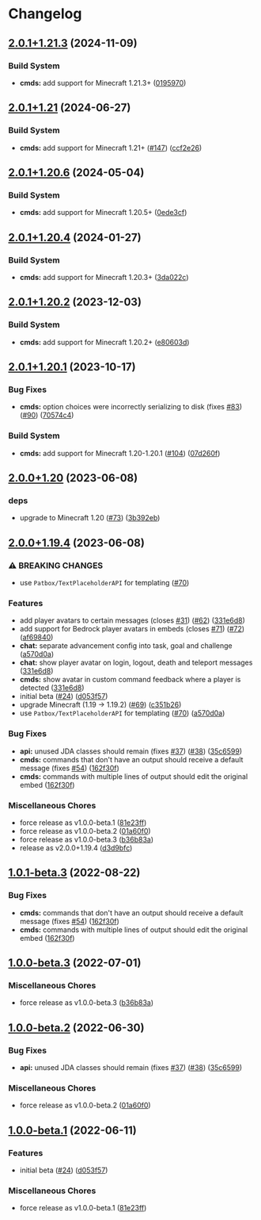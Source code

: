 # Changelog

## [2.0.1+1.21.3](https://github.com/axieum/minecord/compare/cmds-v2.0.1+1.21...cmds-v2.0.1+1.21.3) (2024-11-09)


### Build System

* **cmds:** add support for Minecraft 1.21.3+ ([0195970](https://github.com/axieum/minecord/commit/019597042c3e93d7f66c06aaaa8e7b46ee1ff4e9))

## [2.0.1+1.21](https://github.com/axieum/minecord/compare/cmds-v2.0.1+1.20.6...cmds-v2.0.1+1.21) (2024-06-27)


### Build System

* **cmds:** add support for Minecraft 1.21+ ([#147](https://github.com/axieum/minecord/issues/147)) ([ccf2e26](https://github.com/axieum/minecord/commit/ccf2e26addd16d6f5270848b73b8b118f1d653e6))

## [2.0.1+1.20.6](https://github.com/axieum/minecord/compare/cmds-v2.0.1+1.20.4...cmds-v2.0.1+1.20.6) (2024-05-04)


### Build System

* **cmds:** add support for Minecraft 1.20.5+ ([0ede3cf](https://github.com/axieum/minecord/commit/0ede3cfad09a7ddff096d05ff8e61ec4e8d6b74f))

## [2.0.1+1.20.4](https://github.com/axieum/minecord/compare/cmds-v2.0.1+1.20.2...cmds-v2.0.1+1.20.4) (2024-01-27)


### Build System

* **cmds:** add support for Minecraft 1.20.3+ ([3da022c](https://github.com/axieum/minecord/commit/3da022cb3dcc41730378b12361fe0d87028660e0))

## [2.0.1+1.20.2](https://github.com/axieum/minecord/compare/cmds-v2.0.1+1.20.1...cmds-v2.0.1+1.20.2) (2023-12-03)


### Build System

* **cmds:** add support for Minecraft 1.20.2+ ([e80603d](https://github.com/axieum/minecord/commit/e80603da89bb2c75018e3a682eea4d4177b2a4c9))

## [2.0.1+1.20.1](https://github.com/axieum/minecord/compare/cmds-v2.0.0+1.20...cmds-v2.0.1+1.20.1) (2023-10-17)


### Bug Fixes

* **cmds:** option choices were incorrectly serializing to disk (fixes [#83](https://github.com/axieum/minecord/issues/83)) ([#90](https://github.com/axieum/minecord/issues/90)) ([70574c4](https://github.com/axieum/minecord/commit/70574c4f87007c406a356b48b4718867538900f2))


### Build System

* **cmds:** add support for Minecraft 1.20-1.20.1 ([#104](https://github.com/axieum/minecord/issues/104)) ([07d260f](https://github.com/axieum/minecord/commit/07d260fe7210f228b0ed4061589c2cb28441ff7d))

## [2.0.0+1.20](https://github.com/axieum/minecord/compare/cmds-v2.0.0+1.19.4...cmds-v2.0.0+1.20) (2023-06-08)


### deps

* upgrade to Minecraft 1.20 ([#73](https://github.com/axieum/minecord/issues/73)) ([3b392eb](https://github.com/axieum/minecord/commit/3b392eb8d7776ab3cc0384b62c1aeb50c90308a9))

## [2.0.0+1.19.4](https://github.com/axieum/minecord/compare/cmds-v1.0.1-beta.3...cmds-v2.0.0+1.19.4) (2023-06-08)


### ⚠ BREAKING CHANGES

* use `Patbox/TextPlaceholderAPI` for templating ([#70](https://github.com/axieum/minecord/issues/70))

### Features

* add player avatars to certain messages (closes [#31](https://github.com/axieum/minecord/issues/31)) ([#62](https://github.com/axieum/minecord/issues/62)) ([331e6d8](https://github.com/axieum/minecord/commit/331e6d839dd1d60424d9d13976fd9c525bc32541))
* add support for Bedrock player avatars in embeds (closes [#71](https://github.com/axieum/minecord/issues/71)) ([#72](https://github.com/axieum/minecord/issues/72)) ([af69840](https://github.com/axieum/minecord/commit/af69840f2c2fa7e568459aa6063ee716a719a04f))
* **chat:** separate advancement config into task, goal and challenge ([a570d0a](https://github.com/axieum/minecord/commit/a570d0a2fde10a012224c8cab16b7448b2967a1d))
* **chat:** show player avatar on login, logout, death and teleport messages ([331e6d8](https://github.com/axieum/minecord/commit/331e6d839dd1d60424d9d13976fd9c525bc32541))
* **cmds:** show avatar in custom command feedback where a player is detected ([331e6d8](https://github.com/axieum/minecord/commit/331e6d839dd1d60424d9d13976fd9c525bc32541))
* initial beta ([#24](https://github.com/axieum/minecord/issues/24)) ([d053f57](https://github.com/axieum/minecord/commit/d053f579fd80b90b2d954f86f1611bc92d63ce7d))
* upgrade Minecraft (1.19 -&gt; 1.19.2) ([#69](https://github.com/axieum/minecord/issues/69)) ([c351b26](https://github.com/axieum/minecord/commit/c351b2682cf67e6c02901643e052960f0a5856bd))
* use `Patbox/TextPlaceholderAPI` for templating ([#70](https://github.com/axieum/minecord/issues/70)) ([a570d0a](https://github.com/axieum/minecord/commit/a570d0a2fde10a012224c8cab16b7448b2967a1d))


### Bug Fixes

* **api:** unused JDA classes should remain (fixes [#37](https://github.com/axieum/minecord/issues/37)) ([#38](https://github.com/axieum/minecord/issues/38)) ([35c6599](https://github.com/axieum/minecord/commit/35c6599ecb299639eae41cad2a0eb62086dc2b22))
* **cmds:** commands that don't have an output should receive a default message (fixes [#54](https://github.com/axieum/minecord/issues/54)) ([162f30f](https://github.com/axieum/minecord/commit/162f30f95c79882a6137089bb1f545a9ad80d786))
* **cmds:** commands with multiple lines of output should edit the original embed ([162f30f](https://github.com/axieum/minecord/commit/162f30f95c79882a6137089bb1f545a9ad80d786))


### Miscellaneous Chores

* force release as v1.0.0-beta.1 ([81e23ff](https://github.com/axieum/minecord/commit/81e23ff11d404b1acf4073628320d82200de583c))
* force release as v1.0.0-beta.2 ([01a60f0](https://github.com/axieum/minecord/commit/01a60f027e376acc5baa098f80188426487e9dc4))
* force release as v1.0.0-beta.3 ([b36b83a](https://github.com/axieum/minecord/commit/b36b83a64e8d5d78b27d58dab932d55f7937e1f8))
* release as v2.0.0+1.19.4 ([d3d9bfc](https://github.com/axieum/minecord/commit/d3d9bfc1c030ee7da967adc23b02bc5da980c690))

## [1.0.1-beta.3](https://github.com/axieum/minecord/compare/cmds-v1.0.0-beta.3...cmds-v1.0.1-beta.3) (2022-08-22)


### Bug Fixes

* **cmds:** commands that don't have an output should receive a default message (fixes [#54](https://github.com/axieum/minecord/issues/54)) ([162f30f](https://github.com/axieum/minecord/commit/162f30f95c79882a6137089bb1f545a9ad80d786))
* **cmds:** commands with multiple lines of output should edit the original embed ([162f30f](https://github.com/axieum/minecord/commit/162f30f95c79882a6137089bb1f545a9ad80d786))

## [1.0.0-beta.3](https://github.com/axieum/minecord/compare/cmds-v1.0.0-beta.2...cmds-v1.0.0-beta.3) (2022-07-01)


### Miscellaneous Chores

* force release as v1.0.0-beta.3 ([b36b83a](https://github.com/axieum/minecord/commit/b36b83a64e8d5d78b27d58dab932d55f7937e1f8))

## [1.0.0-beta.2](https://github.com/axieum/minecord/compare/cmds-v1.0.0-beta.1...cmds-v1.0.0-beta.2) (2022-06-30)


### Bug Fixes

* **api:** unused JDA classes should remain (fixes [#37](https://github.com/axieum/minecord/issues/37)) ([#38](https://github.com/axieum/minecord/issues/38)) ([35c6599](https://github.com/axieum/minecord/commit/35c6599ecb299639eae41cad2a0eb62086dc2b22))


### Miscellaneous Chores

* force release as v1.0.0-beta.2 ([01a60f0](https://github.com/axieum/minecord/commit/01a60f027e376acc5baa098f80188426487e9dc4))

## [1.0.0-beta.1](https://github.com/axieum/minecord/compare/cmds-v1.0.0-alpha.1...cmds-v1.0.0-beta.1) (2022-06-11)


### Features

* initial beta ([#24](https://github.com/axieum/minecord/issues/24)) ([d053f57](https://github.com/axieum/minecord/commit/d053f579fd80b90b2d954f86f1611bc92d63ce7d))


### Miscellaneous Chores

* force release as v1.0.0-beta.1 ([81e23ff](https://github.com/axieum/minecord/commit/81e23ff11d404b1acf4073628320d82200de583c))
